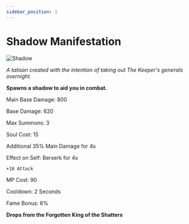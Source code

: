 ```yaml
---
sidebar_position: 1
---
```


# Shadow Manifestation

![Shadow](https://vwiki.valorserver.com/api/item/picture/shadow%20manifestation)

<i>A talisan created with the intention of taking out The Keeper's generals overnight.</i>

**Spawns a shadow to aid you in combat.**

Main Base Damage: 800

Base Damage: 620

Max Summons: 3

Soul Cost: 15

Additional 35% Main Damage for 4s

Effect on Self: Berserk for 4s

    +10 Attack

MP Cost: 90

Cooldown: 2 Seconds

Fame Bonus: 6%

**Drops from the Forgotten King of the Shatters**
